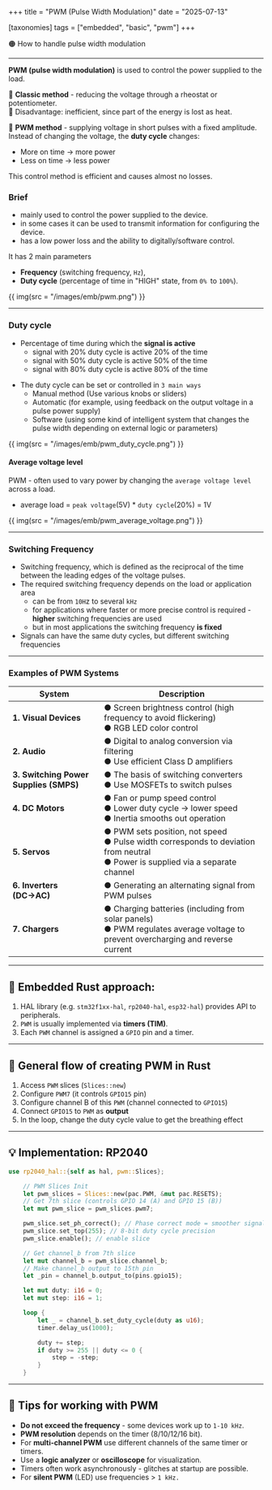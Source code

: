 +++
title = "PWM (Pulse Width Modulation)"
date = "2025-07-13"

[taxonomies]
tags = ["embedded", "basic", "pwm"]
+++

🟠 How to handle pulse width modulation

<!-- more -->
---

**PWM (pulse width modulation)** is used to control the power supplied to the load.

🔸 **Classic method** - reducing the voltage through a rheostat or potentiometer.  
🔻 Disadvantage: inefficient, since part of the energy is lost as heat.  

🔸 **PWM method** - supplying voltage in short pulses with a fixed amplitude.  
Instead of changing the voltage, the **duty cycle** changes:  
* More on time → more power  
* Less on time → less power  

This control method is efficient and causes almost no losses.  

### Brief

- mainly used to control the power supplied to the device.
- in some cases it can be used to transmit information for configuring the device.
- has a low power loss and the ability to digitally/software control.

It has 2 main parameters
* **Frequency** (switching frequency, `Hz`),
* **Duty cycle** (percentage of time in "HIGH" state, from `0% `to `100%`).

{{ img(src = "/images/emb/pwm.png") }}

---

### Duty cycle
- Percentage of time during which the **signal is active**
    * signal with 20% duty cycle is active 20% of the time
    * signal with 50% duty cycle is active 50% of the time
    * signal with 80% duty cycle is active 80% of the time

* The duty cycle can be set or controlled in `3 main ways`
    * Manual method (Use various knobs or sliders)
    * Automatic (for example, using feedback on the output voltage in a pulse power supply)
    * Software (using some kind of intelligent system that changes the pulse width depending on external logic or parameters)

{{ img(src = "/images/emb/pwm_duty_cycle.png") }}


#### Average voltage level
PWM - often used to vary power by changing the `average voltage level` across a load.
* average load = `peak voltage`(5V) * `duty cycle`(20%) = 1V

{{ img(src = "/images/emb/pwm_average_voltage.png") }}

---

### Switching Frequency
- Switching frequency, which is defined as the reciprocal of the time between the leading edges of the voltage pulses.
- The required switching frequency depends on the load or application area
    * can be from `10H`z to several `kHz`
    * for applications where faster or more precise control is required - **higher** switching frequencies are used
    * but in most applications the switching frequency **is fixed**
- Signals can have the same duty cycles, but different switching frequencies

---

### Examples of PWM Systems
| System | Description |
| ---------------------------- | ------------------------------------------------------------------------------------------------------------------------- |
| **1. Visual Devices** | ● Screen brightness control (high frequency to avoid flickering)<br>● RGB LED color control |
| **2. Audio** | ● Digital to analog conversion via filtering<br>● Use efficient Class D amplifiers |
| **3. Switching Power Supplies (SMPS)** | ● The basis of switching converters<br>● Use MOSFETs to switch pulses |
| **4. DC Motors** | ● Fan or pump speed control<br>● Lower duty cycle → lower speed<br>● Inertia smooths out operation |
| **5. Servos** | ● PWM sets position, not speed<br>● Pulse width corresponds to deviation from neutral<br>● Power is supplied via a separate channel |
| **6. Inverters (DC→AC)** | ● Generating an alternating signal from PWM pulses |
| **7. Chargers** | ● Charging batteries (including from solar panels)<br>● PWM regulates average voltage to prevent overcharging and reverse current |

---

## 🧱 Embedded Rust approach:

1. HAL library (e.g. `stm32f1xx-hal`, `rp2040-hal`, `esp32-hal`) provides API to peripherals.
2. `PWM` is usually implemented via **timers (TIM)**.
3. Each `PWM` channel is assigned a `GPIO` pin and a timer.

---

## 🔨 General flow of creating PWM in Rust

1. Access `PWM` slices (`Slices::new`)
2. Configure `PWM7` (it controls `GPIO15` pin)
3. Configure channel B of this `PWM` (channel connected to `GPIO15`)
4. Connect `GPIO15` to `PWM` as **output**
5. In the loop, change the duty cycle value to get the breathing effect

---

## 💡 Implementation: RP2040

```rust
use rp2040_hal::{self as hal, pwm::Slices};

    // PWM Slices Init
    let pwm_slices = Slices::new(pac.PWM, &mut pac.RESETS);
    // Get 7th slice (controls GPIO 14 (A) and GPIO 15 (B))
    let mut pwm_slice = pwm_slices.pwm7;

    pwm_slice.set_ph_correct(); // Phase correct mode = smoother signal
    pwm_slice.set_top(255); // 8-bit duty cycle precision
    pwm_slice.enable(); // enable slice

    // Get channel_b from 7th slice
    let mut channel_b = pwm_slice.channel_b;
    // Make channel_b output to 15th pin
    let _pin = channel_b.output_to(pins.gpio15);

    let mut duty: i16 = 0;
    let mut step: i16 = 1;

    loop {
        let _ = channel_b.set_duty_cycle(duty as u16);
        timer.delay_us(1000);

        duty += step;
        if duty >= 255 || duty <= 0 {
            step = -step;
        }
    }

```

---

## 🧰 Tips for working with PWM

* **Do not exceed the frequency** - some devices work up to `1-10 kHz`.
* **PWM resolution** depends on the timer (8/10/12/16 bit).
* For **multi-channel PWM** use different channels of the same timer or timers.
* Use a **logic analyzer** or **oscilloscope** for visualization.
* Timers often work asynchronously - glitches at startup are possible.
* For **silent PWM** (LED) use frequencies > `1 kHz.`